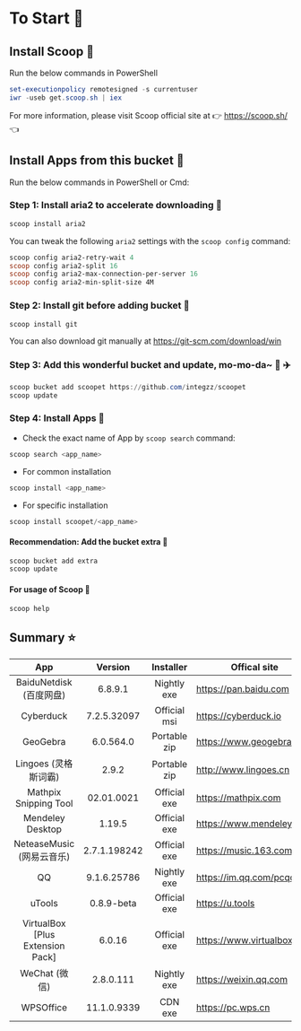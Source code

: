 # To Start 🏃

## Install Scoop 🚴

Run the below commands in PowerShell

``` powershell
set-executionpolicy remotesigned -s currentuser
iwr -useb get.scoop.sh | iex
```

For more information, please visit Scoop official site at 👉 https://scoop.sh/ 👈

## Install Apps from this bucket 🚗

Run the below commands in PowerShell or Cmd:

### Step 1: Install aria2 to accelerate downloading 🚅

```powershell
scoop install aria2
```

You can tweak the following `aria2` settings with the `scoop config` command:

```powershell
scoop config aria2-retry-wait 4
scoop config aria2-split 16
scoop config aria2-max-connection-per-server 16
scoop config aria2-min-split-size 4M
```

### Step 2: Install git before adding bucket 🎫

```powershell
scoop install git
```

You can also download git manually at https://git-scm.com/download/win

### Step 3: Add this wonderful bucket and update, mo-mo-da~ 💋 ✈️

```powershell
scoop bucket add scoopet https://github.com/integzz/scoopet
scoop update
```

###  Step 4: Install Apps 🚀

- Check the exact name of App by `scoop search` command:

```powershell
scoop search <app_name>
```

- For common installation

``` powershell
scoop install <app_name>
```

- For specific installation

```powershell
scoop install scoopet/<app_name>
```

#### Recommendation: Add the bucket extra 💯

``` powershell
scoop bucket add extra
scoop update
```

#### For usage of Scoop 📖

```powershell
scoop help
```

## Summary ⭐️

|               App                |   Version    |  Installer   | Offical site               |
| :------------------------------: | :----------: | :----------: | -------------------------- |
|     BaiduNetdisk  (百度网盘)     |   6.8.9.1    | Nightly exe  | https://pan.baidu.com      |
|            Cyberduck             | 7.2.5.32097  | Official msi | https://cyberduck.io       |
|             GeoGebra             |  6.0.564.0   | Portable zip | https://www.geogebra.org   |
|       Lingoes (灵格斯词霸)       |    2.9.2     | Portable zip | http://www.lingoes.cn      |
|      Mathpix Snipping Tool       |  02.01.0021  | Official exe | https://mathpix.com        |
|         Mendeley Desktop         |    1.19.5    | Official exe | https://www.mendeley.com   |
|    NeteaseMusic  (网易云音乐)    | 2.7.1.198242 | Official exe | https://music.163.com      |
|                QQ                | 9.1.6.25786  | Nightly exe  | https://im.qq.com/pcqq     |
|              uTools              |  0.8.9-beta  | Official exe | https://u.tools            |
| VirtualBox [Plus Extension Pack] |    6.0.16    | Official exe | https://www.virtualbox.org |
|          WeChat  (微信)          |  2.8.0.111   | Nightly exe  | https://weixin.qq.com      |
|            WPSOffice             | 11.1.0.9339  |   CDN exe    | https://pc.wps.cn          |
